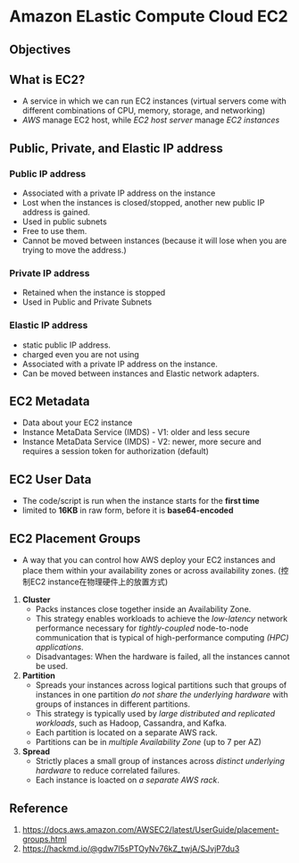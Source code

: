 # Amazon ELastic Compute Cloud EC2


## Objectives



## What is EC2?
* A service in which we can run EC2 instances (virtual servers come with different combinations of CPU, memory, storage, and networking)
* *AWS* manage EC2 host, while *EC2 host server* manage *EC2 instances*

## Public, Private, and Elastic IP address
### Public IP address
* Associated with a private IP address on the instance
* Lost when the instances is closed/stopped, another new public IP address is gained.
* Used in public subnets
* Free to use them.
* Cannot be moved between instances (because it will lose when you are trying to move the address.)

### Private IP address
* Retained when the instance is stopped
* Used in Public and Private Subnets

### Elastic IP address
* static public IP address.
* charged even you are not using
* Associated with a private IP address on the instance.
* Can be moved between instances and Elastic network adapters.

## EC2 Metadata
* Data about your EC2 instance
* Instance MetaData Service (IMDS) - V1: older and less secure
* Instance MetaData Service (IMDS) - V2: newer, more secure and requires a session token for authorization (default)

## EC2 User Data
* The code/script is run when the instance starts for the **first time**
* limited to **16KB** in raw form, before it is **base64-encoded**

## EC2 Placement Groups
* A way that you can control how AWS deploy your EC2 instances and place them within your availability zones or across availability zones. (控制EC2 instance在物理硬件上的放置方式)
1. **Cluster** 
   * Packs instances close together inside an Availability Zone.
   * This strategy enables workloads to achieve the *low-latency* network performance necessary for *tightly-coupled* node-to-node communication that is typical of high-performance computing *(HPC) applications*.
   * Disadvantages: When the hardware is failed, all the instances cannot be used.
2. **Partition**
   * Spreads your instances across logical partitions such that groups of instances in one partition *do not share the underlying hardware* with groups of instances in different partitions.
   * This strategy is typically used by *large distributed and replicated workloads*, such as Hadoop, Cassandra, and Kafka.
   * Each partition is located on a separate AWS rack.
   * Partitions can be in *multiple Availability Zone* (up to 7 per AZ)
3. **Spread**
   * Strictly places a small group of instances across *distinct underlying hardware* to reduce correlated failures.
   * Each instance is loacted on *a separate AWS rack*.



## Reference
1. https://docs.aws.amazon.com/AWSEC2/latest/UserGuide/placement-groups.html
2. https://hackmd.io/@gdw7l5sPTOyNv76kZ_twjA/SJvjP7du3